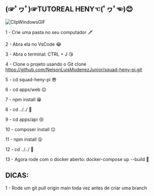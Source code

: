 ## (☞ﾟヮﾟ)☞TUTOREAL HENY☜(ﾟヮﾟ☜)😊

![ClipWindowsGIF](https://github.com/user-attachments/assets/546b8ee0-d86f-480d-a7f8-320e879da4ce)

1 - Crie uma pasta no seu computador 🗡️

2 - Abra ela no VsCode 😂

3 - Abra o terminal: CTRL + J 😘

4 - Clone o projeto usando o Git clone https://github.com/NelsonLuisModenezJunior/squad-heny-pi.git

5 - cd squad-heny-pi 😎

6 - cd apps/web 😉

7 - npm install 😁

8 - cd ../../ 🤩

9 - cd apps/api 😢

10 - composer install 😐

11 - npm install 😮

12 - cd ../../ 🫡

13 - Agora rode com o docker aberto: docker-compose up --build 🫠

## DICAS:

1 - Rode um git pull origin main toda vez antes de criar uma branch
